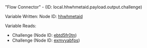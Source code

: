 "Flow Connector" - (ID: local.hhwhmetaid.payload.output.challenge)

Variable Written:
Node ID: [hhwhmetaid](../nodes/hhwhmetaid.md)

Variable Reads:
* Challenge (Node ID: [ebtd5fr0tn](../nodes/ebtd5fr0tn.md))
* Challenge (Node ID: [exmvyabfps](../nodes/exmvyabfps.md))
